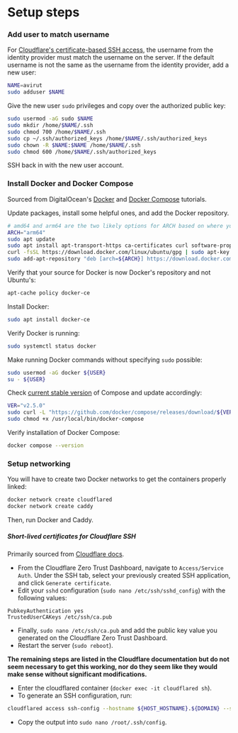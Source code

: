 # Setup steps

### Add user to match username
For [Cloudflare's certificate-based SSH access](https://developers.cloudflare.com/cloudflare-one/tutorials/ssh-cert-bastion/#configure-the-ssh-client), the username from the identity provider must match the username on the server. If the default username is not the same as the username from the identity provider, add a new user:
```bash
NAME=avirut
sudo adduser $NAME
```
Give the new user `sudo` privileges and copy over the authorized public key:
```bash
sudo usermod -aG sudo $NAME
sudo mkdir /home/$NAME/.ssh
sudo chmod 700 /home/$NAME/.ssh
sudo cp ~/.ssh/authorized_keys /home/$NAME/.ssh/authorized_keys
sudo chown -R $NAME:$NAME /home/$NAME/.ssh
sudo chmod 600 /home/$NAME/.ssh/authorized_keys
```
SSH back in with the new user account.

### Install Docker and Docker Compose
Sourced from DigitalOcean's [Docker](https://archive.ph/Q2Xud) and [Docker Compose](https://archive.ph/vIKVg) tutorials.

Update packages, install some helpful ones, and add the Docker repository.
```bash
# amd64 and arm64 are the two likely options for ARCH based on where you're installing
ARCH="arm64"
sudo apt update
sudo apt install apt-transport-https ca-certificates curl software-properties-common
curl -fsSL https://download.docker.com/linux/ubuntu/gpg | sudo apt-key add -
sudo add-apt-repository "deb [arch=${ARCH}] https://download.docker.com/linux/ubuntu focal stable"
```
Verify that your source for Docker is now Docker's repository and not Ubuntu's:
```bash
apt-cache policy docker-ce
```
Install Docker:
```bash
sudo apt install docker-ce
```
Verify Docker is running:
```bash
sudo systemctl status docker
```
Make running Docker commands without specifying `sudo` possible:
```bash
sudo usermod -aG docker ${USER}
su - ${USER}
```
Check [current stable version](https://github.com/docker/compose/releases) of Compose and update accordingly:
```bash
VER="v2.5.0"
sudo curl -L "https://github.com/docker/compose/releases/download/${VER}/docker-compose-$(uname -s)-$(uname -m)" -o /usr/local/bin/docker-compose
sudo chmod +x /usr/local/bin/docker-compose
```
Verify installation of Docker Compose:
```bash
docker compose --version
```

### Setup networking
You will have to create two Docker networks to get the containers properly linked:
```bash
docker network create cloudflared
docker network create caddy
```

Then, run Docker and Caddy.

##### Short-lived certificates for Cloudflare SSH
Primarily sourced from [Cloudflare docs](https://developers.cloudflare.com/cloudflare-one/tutorials/ssh-cert-bastion).

- From the Cloudflare Zero Trust Dashboard, navigate to `Access/Service Auth`. Under the SSH tab, select your previously created SSH application, and click `Generate certificate`.
- Edit your `sshd` configuration (`sudo nano /etc/ssh/sshd_config`) with the following values:
```
PubkeyAuthentication yes
TrustedUserCAKeys /etc/ssh/ca.pub
```
- Finally, `sudo nano /etc/ssh/ca.pub` and add the public key value you generated on the Cloudflare Zero Trust Dashboard.
- Restart the server (`sudo reboot`).

**The remaining steps are listed in the Cloudflare documentation but do not seem necessary to get this working, nor do they seem like they would make sense without significant modifications.**
- Enter the cloudflared container (`docker exec -it cloudflared sh`).
- To generate an SSH configuration, run:
```bash
cloudflared access ssh-config --hostname ${HOST_HOSTNAME}.${DOMAIN} --short-lived-cert
```
- Copy the output into `sudo nano /root/.ssh/config`.